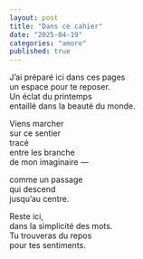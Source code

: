 ```yaml
---
layout: post
title: "Dans ce cahier"
date: "2025-04-19"
categories: "amore"
published: true
---
```


J’ai préparé ici dans ces pages  
un espace pour te reposer.  
Un éclat du printemps  
entaillé dans la beauté du monde.  

Viens marcher  
sur ce sentier  
tracé  
entre les branche  
de mon imaginaire —

comme un passage  
qui descend  
jusqu’au centre.  

Reste ici,  
dans la simplicité des mots.  
Tu trouveras du repos  
pour tes sentiments.  

